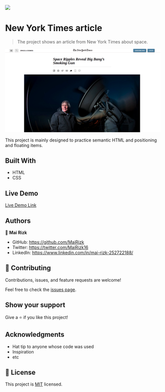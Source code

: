 ![](https://img.shields.io/badge/Microverse-blueviolet)

# New York Times article

> The project shows an article from New York Times about space.

![screenshot](https://raw.githubusercontent.com/MaiRizk/NYT-article/homepage-branch/Screenshots/Screenshot%20from%202021-03-31%2000-01-23.png)

This project is mainly designed to practice semantic HTML and positioning and floating items.

## Built With

- HTML
- CSS

## Live Demo

[Live Demo Link](https://mairizk.github.io/NYT-article/)


## Authors

👤 **Mai Rizk**

- GitHub: https://github.com/MaiRizk
- Twitter: https://twitter.com/MaiRizk16
- LinkedIn: https://www.linkedin.com/in/mai-rizk-252722188/


## 🤝 Contributing

Contributions, issues, and feature requests are welcome!

Feel free to check the [issues page](../../issues/).

## Show your support

Give a ⭐️ if you like this project!

## Acknowledgments

- Hat tip to anyone whose code was used
- Inspiration
- etc

## 📝 License

This project is [MIT](./MIT.md) licensed.
